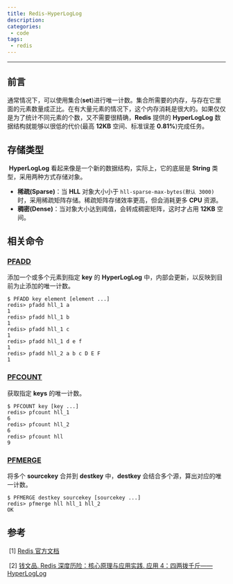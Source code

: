 ```yaml
---
title: Redis-HyperLogLog
description: 
categories: 
 - code
tags:
 - redis
---
```


------

## 前言

​	通常情况下，可以使用集合(**set**)进行唯一计数。集合所需要的内存，与存在它里面的元素数量成正比。在有大量元素的情况下，这个内存消耗是很大的。如果仅仅是为了统计不同元素的个数，又不需要很精确，**Redis** 提供的 **HyperLogLog** 数据结构就能够以很低的代价(最高 **12KB** 空间、标准误差 **0.81%**)完成任务。

## 存储类型

​	**HyperLogLog** 看起来像是一个新的数据结构，实际上，它的底层是 **String** 类型，采用两种方式存储对象。

- **稀疏(Sparse)**：当 **HLL** 对象大小小于 `hll-sparse-max-bytes(默认 3000)`时，采用稀疏矩阵存储。稀疏矩阵存储效率更高，但会消耗更多 **CPU** 资源。
- **稠密(Dense)**：当对象大小达到阈值，会转成稠密矩阵，这时才占用 **12KB** 空间。

## 相关命令

### [PFADD](<https://redis.io/commands/pfadd>)

添加一个或多个元素到指定 **key** 的 **HyperLogLog** 中，内部会更新，以反映到目前为止添加的唯一计数。

```shell
$ PFADD key element [element ...]
redis> pfadd hll_1 a
1
redis> pfadd hll_1 b
1
redis> pfadd hll_1 c
1
redis> pfadd hll_1 d e f
1
redis> pfadd hll_2 a b c D E F
1
```

### [PFCOUNT](<https://redis.io/commands/pfcount>)

获取指定 **keys** 的唯一计数。

```shell
$ PFCOUNT key [key ...]
redis> pfcount hll_1
6
redis> pfcount hll_2
6
redis> pfcount hll
9
```

### [PFMERGE](<https://redis.io/commands/pfmerge>)

将多个 **sourcekey** 合并到 **destkey** 中，**destkey** 会结合多个源，算出对应的唯一计数。

```shell
$ PFMERGE destkey sourcekey [sourcekey ...]
redis> pfmerge hll hll_1 hll_2
OK
```

## 参考

​	\[1\] [Redis 官方文档](<https://redis.io/topics/data-types-intro>)

​	\[2\] [钱文品. Redis 深度历险：核心原理与应用实践. 应用 4：四两拨千斤——HyperLogLog](<https://book.douban.com/subject/30227261/>)
